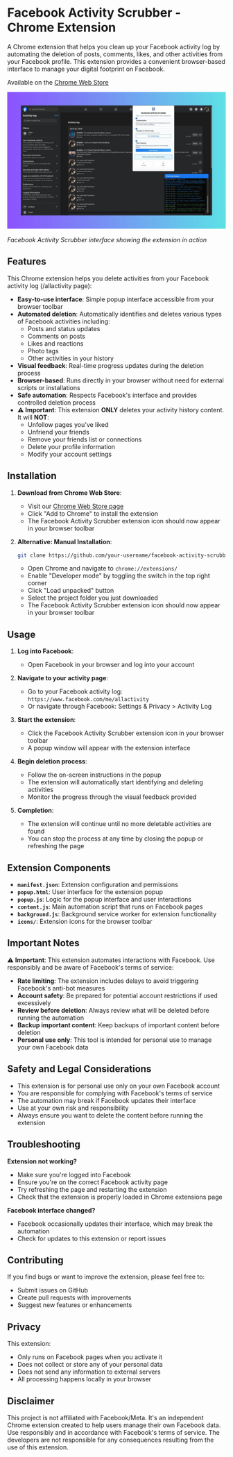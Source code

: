 # Facebook Activity Scrubber - Chrome Extension

A Chrome extension that helps you clean up your Facebook activity log by automating the deletion of posts, comments, likes, and other activities from your Facebook profile. This extension provides a convenient browser-based interface to manage your digital footprint on Facebook.

Available on the [Chrome Web Store](https://chromewebstore.google.com/detail/facebook-activity-scrubbe/dkbcfnpgaiodmfahkfglnpeldacahgbc?authuser=0&hl=en)

![Facebook Activity Scrubber in Action](assets/3.jpg)

_Facebook Activity Scrubber interface showing the extension in action_

## Features

This Chrome extension helps you delete activities from your Facebook activity log (/allactivity page):

- **Easy-to-use interface**: Simple popup interface accessible from your browser toolbar
- **Automated deletion**: Automatically identifies and deletes various types of Facebook activities including:
  - Posts and status updates
  - Comments on posts
  - Likes and reactions
  - Photo tags
  - Other activities in your history
- **Visual feedback**: Real-time progress updates during the deletion process
- **Browser-based**: Runs directly in your browser without need for external scripts or installations
- **Safe automation**: Respects Facebook's interface and provides controlled deletion process
- **⚠️ Important**: This extension **ONLY** deletes your activity history content. It will **NOT**:
  - Unfollow pages you've liked
  - Unfriend your friends
  - Remove your friends list or connections
  - Delete your profile information
  - Modify your account settings

## Installation

1. **Download from Chrome Web Store**:

   - Visit our [Chrome Web Store page](https://chromewebstore.google.com/detail/facebook-activity-scrubbe/dkbcfnpgaiodmfahkfglnpeldacahgbc?authuser=0&hl=en)
   - Click "Add to Chrome" to install the extension
   - The Facebook Activity Scrubber extension icon should now appear in your browser toolbar

2. **Alternative: Manual Installation**:

   ```bash
   git clone https://github.com/your-username/facebook-activity-scrubber.git
   ```

   - Open Chrome and navigate to `chrome://extensions/`
   - Enable "Developer mode" by toggling the switch in the top right corner
   - Click "Load unpacked" button
   - Select the project folder you just downloaded
   - The Facebook Activity Scrubber extension icon should now appear in your browser toolbar

## Usage

1. **Log into Facebook**:

   - Open Facebook in your browser and log into your account

2. **Navigate to your activity page**:

   - Go to your Facebook activity log: `https://www.facebook.com/me/allactivity`
   - Or navigate through Facebook: Settings & Privacy > Activity Log

3. **Start the extension**:

   - Click the Facebook Activity Scrubber extension icon in your browser toolbar
   - A popup window will appear with the extension interface

4. **Begin deletion process**:

   - Follow the on-screen instructions in the popup
   - The extension will automatically start identifying and deleting activities
   - Monitor the progress through the visual feedback provided

5. **Completion**:
   - The extension will continue until no more deletable activities are found
   - You can stop the process at any time by closing the popup or refreshing the page

## Extension Components

- **`manifest.json`**: Extension configuration and permissions
- **`popup.html`**: User interface for the extension popup
- **`popup.js`**: Logic for the popup interface and user interactions
- **`content.js`**: Main automation script that runs on Facebook pages
- **`background.js`**: Background service worker for extension functionality
- **`icons/`**: Extension icons for the browser toolbar

## Important Notes

⚠️ **Important**: This extension automates interactions with Facebook. Use responsibly and be aware of Facebook's terms of service:

- **Rate limiting**: The extension includes delays to avoid triggering Facebook's anti-bot measures
- **Account safety**: Be prepared for potential account restrictions if used excessively
- **Review before deletion**: Always review what will be deleted before running the automation
- **Backup important content**: Keep backups of important content before deletion
- **Personal use only**: This tool is intended for personal use to manage your own Facebook data

## Safety and Legal Considerations

- This extension is for personal use only on your own Facebook account
- You are responsible for complying with Facebook's terms of service
- The automation may break if Facebook updates their interface
- Use at your own risk and responsibility
- Always ensure you want to delete the content before running the extension

## Troubleshooting

**Extension not working?**

- Make sure you're logged into Facebook
- Ensure you're on the correct Facebook activity page
- Try refreshing the page and restarting the extension
- Check that the extension is properly loaded in Chrome extensions page

**Facebook interface changed?**

- Facebook occasionally updates their interface, which may break the automation
- Check for updates to this extension or report issues

## Contributing

If you find bugs or want to improve the extension, please feel free to:

- Submit issues on GitHub
- Create pull requests with improvements
- Suggest new features or enhancements

## Privacy

This extension:

- Only runs on Facebook pages when you activate it
- Does not collect or store any of your personal data
- Does not send any information to external servers
- All processing happens locally in your browser

## Disclaimer

This project is not affiliated with Facebook/Meta. It's an independent Chrome extension created to help users manage their own Facebook data. Use responsibly and in accordance with Facebook's terms of service. The developers are not responsible for any consequences resulting from the use of this extension.
